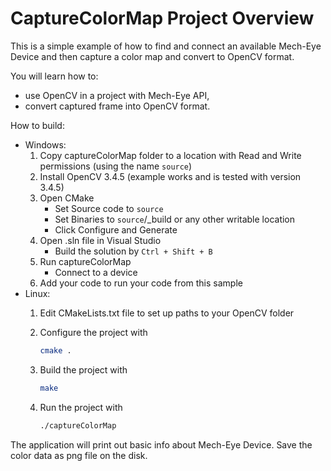 # CaptureColorMap Project Overview

This is a simple example of how to find and connect an available Mech-Eye Device
and then capture a color map and convert to OpenCV format.

You will learn how to:

* use OpenCV in a project with Mech-Eye API,
* convert captured frame into OpenCV format.

How to build:

* Windows:
  1. Copy captureColorMap folder to a location with Read and
   Write permissions (using the name `source`)
  2. Install OpenCV 3.4.5 (example works and is tested with version 3.4.5)
  3. Open CMake
      * Set Source code to `source`
      * Set Binaries to `source`/_build or any other writable location
      * Click Configure and Generate
  4. Open .sln file in Visual Studio
      * Build the solution by `Ctrl + Shift + B`
  5. Run captureColorMap
      * Connect to a device
  6. Add your code to run your code from this sample
* Linux:
  1. Edit CMakeLists.txt file to set up paths to your OpenCV folder
  2. Configure the project with

      ```bash
      cmake .
      ```

  3. Build the project with

      ```bash
      make
      ```

  4. Run the project with

      ```bash
      ./captureColorMap
      ```

The application will print out basic info about Mech-Eye Device.
Save the color data as png file on the disk.
